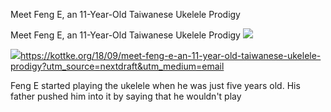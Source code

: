 Meet Feng E, an 11-Year-Old Taiwanese Ukelele Prodigy

Meet Feng E, an 11-Year-Old Taiwanese Ukelele Prodigy
![](../_resources/5cab99d4af437201289f729dce963d2d.png)

![](../_resources/44ea128dd0259cdca5c7350c6ec6d411.png)https://kottke.org/18/09/meet-feng-e-an-11-year-old-taiwanese-ukelele-prodigy?utm_source=nextdraft&utm_medium=email

Feng E started playing the ukelele when he was just five years old. His father pushed him into it by saying that he wouldn't play
